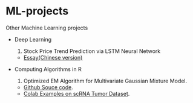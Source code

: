 # ML-projects
Other Machine Learning projects

- Deep Learning
    1. Stock Price Trend Prediction via LSTM Neural Network 
    -  [Essay(Chinese version)](./KailinW_StockPred_LSTM.pdf)


- Computing Algorithms in R
    1. Optimized EM Algorithm for Multivariate Gaussian Mixture Model.
    - [Github Souce code](https://github.com/srhaup2/clustering_scRNA/blob/main/R/normMixEm.R). 
    - [Colab Examples on scRNA Tumor Dataset](https://colab.research.google.com/drive/14U0oFzB21j1-rswnQfkHt3YT93l2Z9-7?usp=sharing). 

